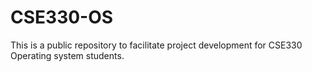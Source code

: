 # CSE330-OS
This is a public repository to facilitate project development for CSE330 Operating system students.
